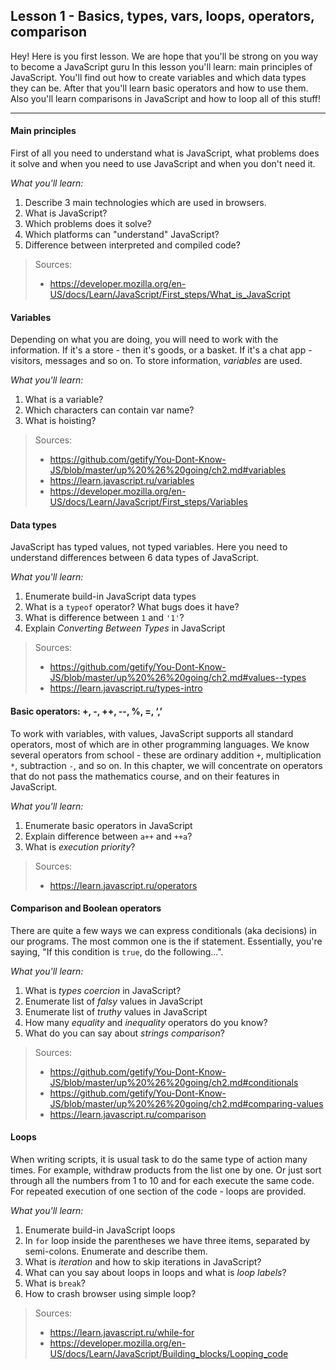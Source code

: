 Lesson 1 - Basics, types, vars, loops, operators, comparison
------------------------------------------------------------


Hey! Here is you first lesson. We are hope that you'll be strong on you way to become a JavaScript guru
In this lesson you'll learn: main principles of JavaScript. You'll find out how to create variables and which data types they can be. After that you'll learn basic operators and how to use them. Also you'll learn comparisons in JavaScript and how to loop all of this stuff!

----------

#### <i class="icon-star"></i> Main principles
First of all you need to understand what is JavaScript, what problems does it solve and when you need to use JavaScript and when you don't need it.

*What you'll learn:*

 1. Describe 3 main technologies which are used in browsers.
 2. What is JavaScript?
 3. Which problems does it solve?
 4. Which platforms can "understand" JavaScript?
 5. Difference between interpreted and compiled code?
 	
> Sources:
> - https://developer.mozilla.org/en-US/docs/Learn/JavaScript/First_steps/What_is_JavaScript

#### <i class="icon-star"></i> Variables
Depending on what you are doing, you will need to work with the information.
If it's a store - then it's goods, or a basket. If it's a chat app - visitors, messages and so on.
To store information, *variables* are used.

*What you'll learn:*

 1. What is a variable?
 2. Which characters can contain var name?
 3. What is hoisting?

> Sources:
> - https://github.com/getify/You-Dont-Know-JS/blob/master/up%20%26%20going/ch2.md#variables 
> - https://learn.javascript.ru/variables 
> - https://developer.mozilla.org/en-US/docs/Learn/JavaScript/First_steps/Variables 

#### <i class="icon-star"></i> Data types
JavaScript has typed values, not typed variables. Here you need to understand differences between 6 data types of JavaScript.

*What you'll learn:*

 1. Enumerate build-in JavaScript data types
 2. What is a `typeof` operator? What bugs does it have?
 3. What is difference between `1` and `'1'`?
 4. Explain *Converting Between Types* in JavaScript

> Sources:
> - https://github.com/getify/You-Dont-Know-JS/blob/master/up%20%26%20going/ch2.md#values--types
> - https://learn.javascript.ru/types-intro

#### <i class="icon-star"></i> Basic operators: +, -, ++, --, %, =, ‘,’
To work with variables, with values, JavaScript supports all standard operators, most of which are in other programming languages. We know several operators from school - these are ordinary addition `+`, multiplication `*`, subtraction `-`, and so on.
In this chapter, we will concentrate on operators that do not pass the mathematics course, and on their features in JavaScript.

*What you'll learn:*

 1. Enumerate basic operators in JavaScript
 2. Explain difference between `a++` and `++a`?
 3. What is *execution priority*?

> Sources:
> - https://learn.javascript.ru/operators 

#### <i class="icon-star"></i> Comparison and Boolean operators
There are quite a few ways we can express conditionals (aka decisions) in our programs.
The most common one is the if statement. Essentially, you're saying, "If this condition is `true`, do the following...".

*What you'll learn:*

 1. What is *types coercion* in JavaScript?
 2. Enumerate list of *falsy* values in JavaScript
 3. Enumerate list of *truthy* values in JavaScript
 4. How many *equality* and *inequality* operators do you know?
 5. What do you can say about *strings comparison*?

> Sources:
> - https://github.com/getify/You-Dont-Know-JS/blob/master/up%20%26%20going/ch2.md#conditionals 
> - https://github.com/getify/You-Dont-Know-JS/blob/master/up%20%26%20going/ch2.md#comparing-values 
> - https://learn.javascript.ru/comparison 

#### <i class="icon-star"></i> Loops
When writing scripts, it is usual task to do the same type of action many times.
For example, withdraw products from the list one by one. Or just sort through all the numbers from 1 to 10 and for each execute the same code. For repeated execution of one section of the code - loops are provided.

*What you'll learn:*

 1. Enumerate build-in JavaScript loops
 2. In `for` loop inside the parentheses we have three items, separated by semi-colons. Enumerate and describe them.
 3. What is *iteration* and how to skip iterations in JavaScript?
 4. What can you say about loops in loops and what is *loop labels*?
 5. What is `break`?
 6. How to crash browser using simple loop?

> Sources:
> - https://learn.javascript.ru/while-for 
> - https://developer.mozilla.org/en-US/docs/Learn/JavaScript/Building_blocks/Looping_code

